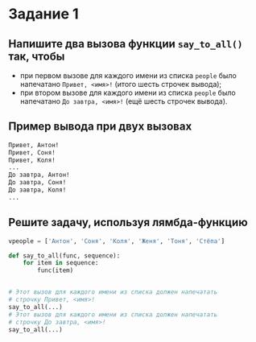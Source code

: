 # Задание 1

## Напишите два вызова функции `say_to_all()` так, чтобы

* при первом вызове для каждого имени из списка `people` было напечатано `Привет, <имя>!` (итого шесть строчек вывода);
* при втором вызове для каждого имени из списка `people` было напечатано `До завтра, <имя>!` (ещё шесть строчек вывода).

## Пример вывода при двух вызовах

```bash
Привет, Антон!
Привет, Соня!
Привет, Коля!
...
До завтра, Антон!
До завтра, Соня!
До завтра, Коля!
... 
```

## Решите задачу, используя лямбда-функцию

```python
vpeople = ['Антон', 'Соня', 'Коля', 'Женя', 'Тоня', 'Стёпа']

def say_to_all(func, sequence):
    for item in sequence:
        func(item)


# Этот вызов для каждого имени из списка должен напечатать
# строчку Привет, <имя>!
say_to_all(...)
# Этот вызов для каждого имени из списка должен напечатать
# строчку До завтра, <имя>!
say_to_all(...)
```
